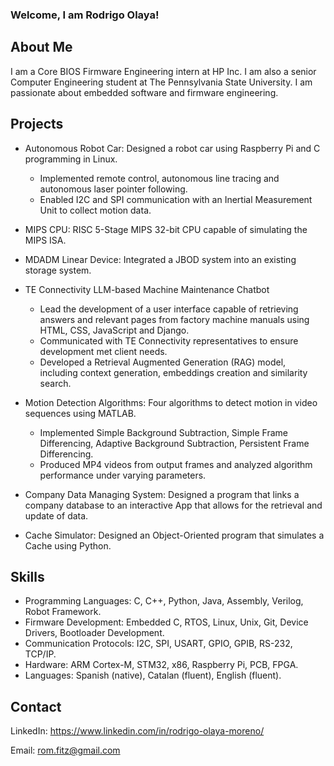 ### Welcome, I am Rodrigo Olaya!

<!--
**rodrigo-olaya/rodrigo-olaya** is a ✨ _special_ ✨ repository because its `README.md` (this file) appears on your GitHub profile.

Here are some ideas to get you started:

- 🔭 I’m currently working on ...
- 🌱 I’m currently learning ...
- 👯 I’m looking to collaborate on ...
- 🤔 I’m looking for help with ...
- 💬 Ask me about ...
- 📫 How to reach me: ...
- 😄 Pronouns: ...
- ⚡ Fun fact: ...
-->
## About Me

I am a Core BIOS Firmware Engineering intern at HP Inc. I am also a senior Computer Engineering student at The Pennsylvania State University. I am passionate about embedded software and firmware engineering. 

## Projects

* Autonomous Robot Car: Designed a robot car using Raspberry Pi and C programming in Linux.
    - Implemented remote control, autonomous line tracing and autonomous laser pointer following.
    - Enabled I2C and SPI communication with an Inertial Measurement Unit to collect motion data.
* MIPS CPU: RISC 5-Stage MIPS 32-bit CPU capable of simulating the MIPS ISA.
* MDADM Linear Device: Integrated a JBOD system into an existing storage system.

* TE Connectivity LLM-based Machine Maintenance Chatbot
    - Lead the development of a user interface capable of retrieving answers and relevant pages from factory machine manuals using HTML, CSS, JavaScript and Django.
    - Communicated with TE Connectivity representatives to ensure development met client needs.
    - Developed a Retrieval Augmented Generation (RAG) model, including context generation, embeddings creation and similarity search.
 
* Motion Detection Algorithms: Four algorithms to detect motion in video sequences using MATLAB.
    - Implemented Simple Background Subtraction, Simple Frame Differencing, Adaptive Background Subtraction, Persistent Frame Differencing.
    - Produced MP4 videos from output frames and analyzed algorithm performance under varying parameters.
* Company Data Managing System: Designed a program that links a company database to an interactive App that allows for the retrieval and update of data.
* Cache Simulator: Designed an Object-Oriented program that simulates a Cache using Python.

## Skills

* Programming Languages: C, C++, Python, Java, Assembly, Verilog, Robot Framework.
* Firmware Development: Embedded C, RTOS, Linux, Unix, Git, Device Drivers, Bootloader Development.
* Communication Protocols: I2C, SPI, USART, GPIO, GPIB, RS-232, TCP/IP.
* Hardware: ARM Cortex-M, STM32, x86, Raspberry Pi, PCB, FPGA.
* Languages: Spanish (native), Catalan (fluent), English (fluent).

## Contact

LinkedIn: https://www.linkedin.com/in/rodrigo-olaya-moreno/

Email: rom.fitz@gmail.com
